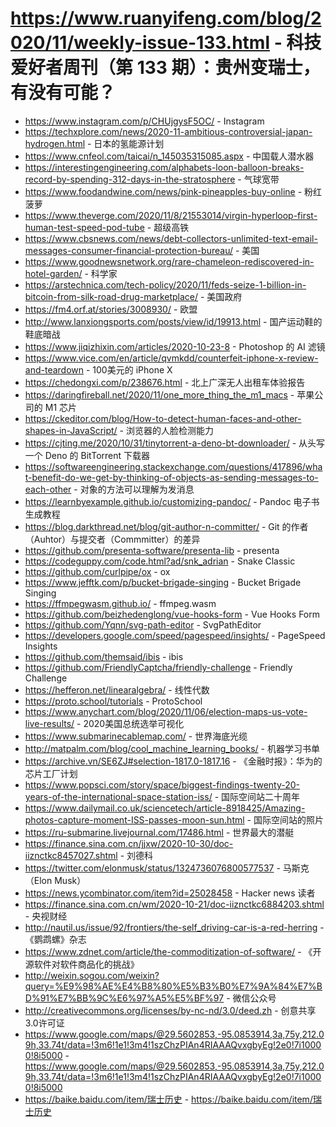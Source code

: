 # https://www.ruanyifeng.com/blog/2020/11/weekly-issue-133.html - 科技爱好者周刊（第 133 期）：贵州变瑞士，有没有可能？

- https://www.instagram.com/p/CHUjgysF5OC/ - Instagram
- https://techxplore.com/news/2020-11-ambitious-controversial-japan-hydrogen.html - 日本的氢能源计划
- https://www.cnfeol.com/taicai/n_145035315085.aspx - 中国载人潜水器
- https://interestingengineering.com/alphabets-loon-balloon-breaks-record-by-spending-312-days-in-the-stratosphere - 气球宽带
- https://www.foodandwine.com/news/pink-pineapples-buy-online - 粉红菠萝
- https://www.theverge.com/2020/11/8/21553014/virgin-hyperloop-first-human-test-speed-pod-tube - 超级高铁
- https://www.cbsnews.com/news/debt-collectors-unlimited-text-email-messages-consumer-financial-protection-bureau/ - 美国
- https://www.goodnewsnetwork.org/rare-chameleon-rediscovered-in-hotel-garden/ - 科学家
- https://arstechnica.com/tech-policy/2020/11/feds-seize-1-billion-in-bitcoin-from-silk-road-drug-marketplace/ - 美国政府
- https://fm4.orf.at/stories/3008930/ - 欧盟
- http://www.lanxiongsports.com/posts/view/id/19913.html - 国产运动鞋的鞋底暗战
- https://www.jiqizhixin.com/articles/2020-10-23-8 - Photoshop 的 AI 滤镜
- https://www.vice.com/en/article/qvmkdd/counterfeit-iphone-x-review-and-teardown - 100美元的 iPhone X
- https://chedongxi.com/p/238676.html - 北上广深无人出租车体验报告
- https://daringfireball.net/2020/11/one_more_thing_the_m1_macs - 苹果公司的 M1 芯片
- https://ckeditor.com/blog/How-to-detect-human-faces-and-other-shapes-in-JavaScript/ - 浏览器的人脸检测能力
- https://cjting.me/2020/10/31/tinytorrent-a-deno-bt-downloader/ - 从头写一个 Deno 的 BitTorrent 下载器
- https://softwareengineering.stackexchange.com/questions/417896/what-benefit-do-we-get-by-thinking-of-objects-as-sending-messages-to-each-other - 对象的方法可以理解为发消息
- https://learnbyexample.github.io/customizing-pandoc/ - Pandoc 电子书生成教程
- https://blog.darkthread.net/blog/git-author-n-committer/ - Git 的作者（Auhtor）与提交者（Commmitter）的差异
- https://github.com/presenta-software/presenta-lib - presenta
- https://codeguppy.com/code.html?ad/snk_adrian - Snake Classic
- https://github.com/curlpipe/ox - ox
- https://www.jefftk.com/p/bucket-brigade-singing - Bucket Brigade Singing
- https://ffmpegwasm.github.io/ - ffmpeg.wasm
- https://github.com/beizhedenglong/vue-hooks-form - Vue Hooks Form
- https://github.com/Yqnn/svg-path-editor - SvgPathEditor
- https://developers.google.com/speed/pagespeed/insights/ - PageSpeed Insights
- https://github.com/themsaid/ibis - ibis
- https://github.com/FriendlyCaptcha/friendly-challenge - Friendly Challenge
- https://hefferon.net/linearalgebra/ - 线性代数
- https://proto.school/tutorials - ProtoSchool
- https://www.anychart.com/blog/2020/11/06/election-maps-us-vote-live-results/ - 2020美国总统选举可视化
- https://www.submarinecablemap.com/ - 世界海底光缆
- http://matpalm.com/blog/cool_machine_learning_books/ - 机器学习书单
- https://archive.vn/SE6ZJ#selection-1817.0-1817.16 - 《金融时报》：华为的芯片工厂计划
- https://www.popsci.com/story/space/biggest-findings-twenty-20-years-of-the-international-space-station-iss/ - 国际空间站二十周年
- https://www.dailymail.co.uk/sciencetech/article-8918425/Amazing-photos-capture-moment-ISS-passes-moon-sun.html - 国际空间站的照片
- https://ru-submarine.livejournal.com/17486.html - 世界最大的潜艇
- https://finance.sina.com.cn/jjxw/2020-10-30/doc-iiznctkc8457027.shtml - 刘德科
- https://twitter.com/elonmusk/status/1324736076800577537 - 马斯克（Elon Musk）
- https://news.ycombinator.com/item?id=25028458 - Hacker news 读者
- https://finance.sina.com.cn/wm/2020-10-21/doc-iiznctkc6884203.shtml - 央视财经
- http://nautil.us/issue/92/frontiers/the-self_driving-car-is-a-red-herring - 《鹦鹉螺》杂志
- https://www.zdnet.com/article/the-commoditization-of-software/ - 《开源软件对软件商品化的挑战》
- http://weixin.sogou.com/weixin?query=%E9%98%AE%E4%B8%80%E5%B3%B0%E7%9A%84%E7%BD%91%E7%BB%9C%E6%97%A5%E5%BF%97 - 微信公众号
- http://creativecommons.org/licenses/by-nc-nd/3.0/deed.zh - 创意共享3.0许可证
- https://www.google.com/maps/@29.5602853,-95.0853914,3a,75y,212.09h,33.74t/data=!3m6!1e1!3m4!1szChzPIAn4RIAAAQvxgbyEg!2e0!7i10000!8i5000 - https://www.google.com/maps/@29.5602853,-95.0853914,3a,75y,212.09h,33.74t/data=!3m6!1e1!3m4!1szChzPIAn4RIAAAQvxgbyEg!2e0!7i10000!8i5000
- https://baike.baidu.com/item/瑞士历史 - https://baike.baidu.com/item/瑞士历史